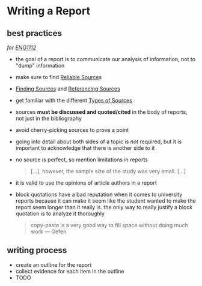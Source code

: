 # Writing a Report

## best practices

*for [ENG1112](ENG1112%202a1e789232354ebfa8015efb7ea6e2a1.md)*

- the goal of a report is to communicate our analysis of information, not to "dump" information
- make sure to find [Reliable Source](Reliable%20Source%20d684962a79654cc5992f95c108557659.md)s
- [Finding Sources](Finding%20Sources%208ecdd58f45424ecbbfb9c8d18147c5f4.md) and [Referencing Sources](Referencing%20Sources%209dbf35909a594ff1aa3f82c6505af71f.md)
- get familiar with the different [Types of Sources](Types%20of%20Sources%206d651b5a155a4fd6ae76ed810217a68c.md)
- sources **must be discussed and quoted/cited** in the body of reports, not just in the bibliography
- avoid cherry-picking sources to prove a point
- going into detail about both sides of a topic is *not* required, but it is important to acknowledge that there is another side to it
- no source is perfect, so mention limitations in reports
    
    > [...], however, the sample size of the study was very small. [...]
    > 
- it is valid to use the opinions of article authors in a report
- block quotations have a bad reputation when it comes to university reports because it can make it seem like the student wanted to make the report seem longer than it really is. the only way to really justify a block quotation is to analyze it thoroughly
    
    > copy-paste is a very good way to fill space without doing much work — Gefen
    > 

## writing process

- create an outline for the report
- collect evidence for each item in the outline
- TODO